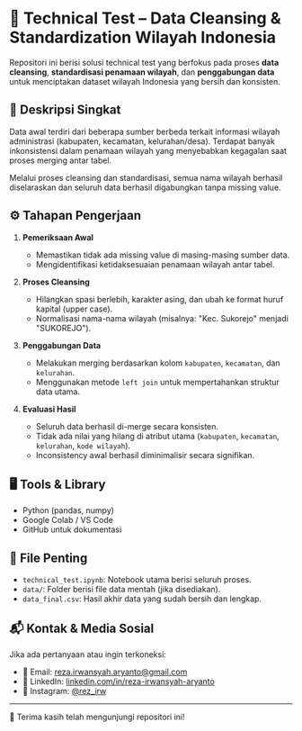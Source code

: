 # 🧹 Technical Test – Data Cleansing & Standardization Wilayah Indonesia

Repositori ini berisi solusi technical test yang berfokus pada proses **data cleansing**, **standardisasi penamaan wilayah**, dan **penggabungan data** untuk menciptakan dataset wilayah Indonesia yang bersih dan konsisten.

## 📌 Deskripsi Singkat

Data awal terdiri dari beberapa sumber berbeda terkait informasi wilayah administrasi (kabupaten, kecamatan, kelurahan/desa). Terdapat banyak inkonsistensi dalam penamaan wilayah yang menyebabkan kegagalan saat proses merging antar tabel.

Melalui proses cleansing dan standardisasi, semua nama wilayah berhasil diselaraskan dan seluruh data berhasil digabungkan tanpa missing value.

## ⚙️ Tahapan Pengerjaan

1. **Pemeriksaan Awal**
   - Memastikan tidak ada missing value di masing-masing sumber data.
   - Mengidentifikasi ketidaksesuaian penamaan wilayah antar tabel.

2. **Proses Cleansing**
   - Hilangkan spasi berlebih, karakter asing, dan ubah ke format huruf kapital (upper case).
   - Normalisasi nama-nama wilayah (misalnya: "Kec. Sukorejo" menjadi "SUKOREJO").

3. **Penggabungan Data**
   - Melakukan merging berdasarkan kolom `kabupaten`, `kecamatan`, dan `kelurahan`.
   - Menggunakan metode `left join` untuk mempertahankan struktur data utama.

4. **Evaluasi Hasil**
   - Seluruh data berhasil di-merge secara konsisten.
   - Tidak ada nilai yang hilang di atribut utama (`kabupaten`, `kecamatan`, `kelurahan`, `kode wilayah`).
   - Inconsistency awal berhasil diminimalisir secara signifikan.

## 🖥️ Tools & Library

- Python (pandas, numpy)
- Google Colab / VS Code
- GitHub untuk dokumentasi

## 📎 File Penting

- `technical_test.ipynb`: Notebook utama berisi seluruh proses.
- `data/`: Folder berisi file data mentah (jika disediakan).
- `data_final.csv`: Hasil akhir data yang sudah bersih dan lengkap.

## 📬 Kontak & Media Sosial

Jika ada pertanyaan atau ingin terkoneksi:

- 📧 Email: reza.irwansyah.aryanto@gmail.com  
- 💼 LinkedIn: [linkedin.com/in/reza-irwansyah-aryanto](https://www.linkedin.com/in/reza-irwansyah-aryanto)
- 📸 Instagram: [@rez_irw](https://www.instagram.com/rez_irw)

---

🙏 Terima kasih telah mengunjungi repositori ini!
